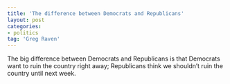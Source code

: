 ```yaml
---
title: 'The difference between Democrats and Republicans'
layout: post
categories:
- politics
tag: 'Greg Raven'
---
```


The big difference between Democrats and Republicans is that Democrats want to ruin the country right away; Republicans think we shouldn’t ruin the country until next week.